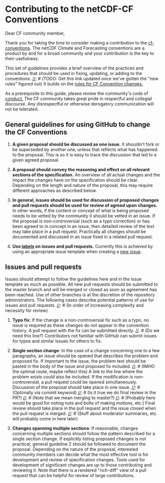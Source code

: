 # Contributing to the netCDF-CF Conventions

Dear CF community member,

Thank you for taking the time to consider making a contribution to the [cf-conventions](http://cfconventions.org/).
The netCDF Climate and Forecasting conventions are a product by and for a broad community and your contribution is the key to their usefulness.

This set of guidelines provides a brief overview of the practices and procedures that should be used in fixing, updating, or adding to the conventions.
[//]: # (TODO: Get this link updated once we've gotten the "new rules" figured out)
It builds on the [rules for CF Convention changes.](http://cfconventions.org/rules.html)

As a prerequisite to this guide, please review the community's code of [conduct.](https://github.com/cf-convention/cf-conventions/blob/master/CODE_OF_CONDUCT.md)
The CF community takes great pride in respectful and collegial discourse. Any disrespectful or otherwise derogatory communication will not be tolerated.

[//]: # (If this is too hard for you, ask for help and we'll help!)

## General guidelines for using GitHub to change the CF Conventions

1. **A given proposal should be discussed as one issue.** It shouldn't fork or be superseded by another one, unless that reflects what has happened to the proposal.
This is so it is easy to trace the discussion that led to a given agreed proposal.

2. **A proposal should convey the reasoning and effect on all relevant sections of the specification.**
An overview of all actual changes and the impact the changes have on the specification should be clear.
Depending on the length and nature of the proposal, this may require different approaches as described below.

3. **In general, issues should be used for discussion of proposed changes and pull requests should be used for review of agreed upon changes.**
In other words, if the content or concept of what is being proposed needs to be vetted by the community it should be vetted in an issue.
If the proposal is non-controversial (such as a typo correction) or has been agreed to in concept in an issue, then detailed review of the text may take place in a pull request.
Practically all changes should be documented and discussed in an issue fixed in a related pull request.

4. **Use [labels](https://github.com/cf-convention/cf-conventions/labels) on issues and pull requests.**
Currently this is achieved by using an appropriate issue template when creating a [new issue](https://github.com/cf-convention/cf-conventions/issues/new/choose).

## Issues and pull requests

[//]: # (Maybe say that these guidelines are for classifying issues, and that the relevant template tells you how to handle it?)
Issues should attempt to follow the guidelines here and in the issue template as much as possible.
All new pull requests should be submitted to the master branch and will be merged or closed as soon as agreement has been reached.
Use of other branches is at the discretion of the repository administrators.
The following cases describe potential patterns of use for issues and pull requests.
[//]: # (In order of increasing complexity and necessity for review)

1. **Typo fix**:
If the change is a non-controversial fix such as a typo, no issue is required as these changes do not appear in the convention history.
A pull request with the fix can be submitted directly.
[//]: # (Do we need this line?)
Contributors not familiar with GitHub can submit issues for typos and similar issues for others to fix.

[//]: # (Probably we need PRs for maintaining the repo described here)

2. **Single section change**:
In the case of a change concerning one to a few paragraphs, an issue should be opened that describes the problem and proposed fix.
If important to the issue, the problem text should be pasted in the body of the issue and proposed fix included.
[//]: # (IMHO the optimal route, maybe reflect this)
A link to the line where the problem exists could also be included.
If the modification is non-controversial, a pull request could be opened simultaneously.
Discussion of the proposal should take place in one issue.
[//]: # (Optimally via commit keyword)
[//]: # (Is it true we do final review in the PR?)
[//]: # (Note that we mean merging to master?)
[//]: # (Probably here would be good for noting nuts and bolts of making motions, etc.)
Final review should take place in the pull request and the issue closed when the pull request is merged.
[//]: # (Stuff about moderator summaries, etc. will probably come in here later)

3. **Changes spanning multiple sections**:
If reasonable, changes concerning multiple sections should follow the pattern described for a single section change.
If explicitly listing proposed changes is not practical, general guideline 2 should be followed to document the proposal.
Depending on the nature of the proposal, interested community members can decide what the most effective tool is for development and review of specification changes.
Tools used for development of significant changes are up to those contributing and reviewing it.
Note that there is a rendered "rich-diff" view of a pull request that can be helpful for review of large contributions.

<!--
Add merge procedures.
Also where do we keep track of contributions?

So at some point a motion is made.
I guess the moderator is responsible for pinging the people and getting votes.
Also, make sure that a moderator is found in a timely fashion.

I think there should be one maintainer of the repository who does the merges.
That way nobody thinks they might be responsible but is not sure.
-->
